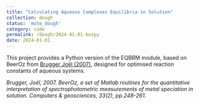 ```yaml
---
title: "Calculating Aqueous Complexes Equilibria in Solution"
collection: dough
status: 'mute_dough'
category: code
permalink: /dough/2024-01-01-bozpy
date: 2024-01-01
---
```


This project provides a Python version of the EQBRM module, based on BeerOz from [Brugger Joël (2007)][link], designed for optimised reaction constants of aqueous systems. 


_Brugger, Joël, 2007. BeerOz, a set of Matlab routines for the quantitative interpretation of spectrophotometric measurements of metal speciation in solution. Computers & geosciences, 33(2), pp.248-261._

[link]: https://www.sciencedirect.com/science/article/pii/S0098300406001051